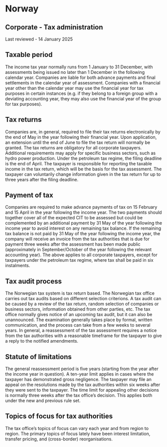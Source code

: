 # Norway
## Corporate - Tax administration
Last reviewed - 14 January 2025
## Taxable period
The income tax year normally runs from 1 January to 31 December, with assessments being issued no later than 1 December in the following calendar year. Companies are liable for both advance payments and final settlements in the calendar year of assessment. Companies with a financial year other than the calendar year may use the financial year for tax purposes in certain instances (e.g. if they belong to a foreign group with a deviating accounting year, they may also use the financial year of the group for tax purposes).
## Tax returns
Companies are, in general, required to file their tax returns electronically by the end of May in the year following their financial year. Upon application, an extension until the end of June to file the tax return will normally be granted. The tax returns are obligatory for all corporate taxpayers. Additional requirements may apply for specific business sectors, such as hydro power production. Under the petroleum tax regime, the filing deadline is the end of April.
The taxpayer is responsible for reporting the taxable income in the tax return, which will be the basis for the tax assessment. The taxpayer can voluntarily change information given in the tax return for up to three years after the filing deadline.
## Payment of tax
Companies are required to make advance payments of tax on 15 February and 15 April in the year following the income year. The two payments should together cover all of the expected CIT to be assessed but could be complemented by an additional payment by 31 May of the year following the income year to avoid interest on any remaining tax balance. If the remaining tax balance is not paid by 31 May of the year following the income year, the company will receive an invoice from the tax authorities that is due for payment three weeks after the assessment has been made public (approximately in September/October of the year following the relevant accounting year).
The above applies to all corporate taxpayers, except for taxpayers under the petroleum tax regime, where tax shall be paid in six instalments.
## Tax audit process
The Norwegian tax system is tax return based. The Norwegian tax office carries out tax audits based on different selection criterions. A tax audit can be caused by a review of the tax return, random selection of companies or business sectors, information obtained from other parties, etc.
The tax office normally gives notice of an upcoming tax audit, but it can also be unannounced. The examination generally takes place by formal, written communication, and the process can take from a few weeks to several years.
In general, a reassessment of the tax assessment requires a notice from the tax authorities with a reasonable timeframe for the taxpayer to give a reply to the notified amendments.
## Statute of limitations
The general reassessment period is five years (starting from the year after the income year in question). A ten-year limit applies in cases where the taxpayer has demonstrated gross negligence. 
The taxpayer may file an appeal on the resolutions made by the tax authorities within six weeks after they were sent to the taxpayer. The time limit for appealing other decisions is normally three weeks after the tax office’s decision. This applies both under the new and previous rule set.
## Topics of focus for tax authorities
The tax office’s topics of focus can vary each year and from region to region. The primary topics of focus lately have been interest limitation, transfer pricing, and (cross-border) reorganisations.
